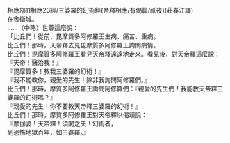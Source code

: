 相應部11相應23經/三婆羅的幻術經(帝釋相應/有偈篇/祇夜)(莊春江譯)  
在舍衛城。  
……（中略）世尊這麼說：  
「比丘們！從前，毘摩質多阿修羅王生病、痛苦、重病。  
比丘們！那時，天帝釋去見毘摩質多阿修羅王詢問病情。  
比丘們！毘摩質多阿修羅王看見天帝釋遠遠地走來。看見後，對天帝釋這麼說：『天帝！醫治我！』  
『毘摩質多！教我三婆羅的幻術！』  
『我不能教你，親愛的先生！除非我詢問阿修羅們。』  
比丘們！那時，摩質多阿修羅王詢問阿修羅們：『親愛的先生們！我能教天帝釋三婆羅的幻術嗎？』  
『親愛的先生！你不要教天帝釋三婆羅的幻術！』  
比丘們！那時，摩質多阿修羅王對天帝釋以偈頌說：  
『摩伽婆！天帝釋！須闍之夫！幻術者，  
到恐怖地獄百年，如三婆羅。』  
  
  
